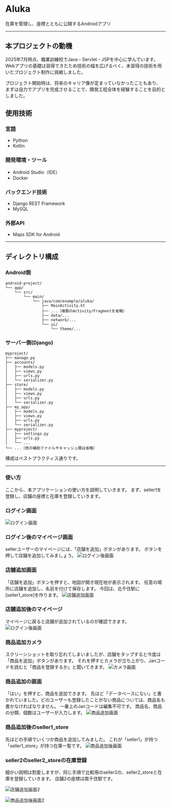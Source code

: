 # Aluka
在庫を管理し、座標とともに公開するAndroidアプリ
** **

## 本プロジェクトの動機

2025年7月時点、職業訓練校でJava・Servlet・JSPを中心に学んでいます。  
Webアプリの基礎は習得できたため技術の幅を広げるべく、未習得の技術を用いたプロジェクト制作に挑戦しました。

プロジェクト開始時は、将来のキャリア像が定まっていなかったこともあり、  
まずは自力でアプリを完成させることで、開発工程全体を経験することを目的としました。

## 使用技術

### 言語
- Python
- Kotlin

### 開発環境・ツール
- Android Studio（IDE）
- Docker

### バックエンド技術
- Django REST Framework
- MySQL

### 外部API
- Maps SDK for Android
** **

## ディレクトリ構成


### Android側
```
android-project/
└── app/
    └── src/
        └── main/
            └── java/com/example/aluka/
                ├── MainActivity.kt
                ├── ...（複数のActivity/Fragmentを省略）
                ├── data/...
                ├── network/...
                └── ui/
                    └── theme/...
```



### サーバー側(Django)
```
myproject/
├── manage.py
├── accounts/
│   ├── models.py
│   ├── views.py
│   ├── urls.py
│   └── serializer.py
├── store/
│   ├── models.py
│   ├── views.py
│   ├── urls.py
│   └── serializer.py
├── my_app/
│   ├── models.py
│   ├── views.py
│   ├── urls.py
│   └── serializer.py
├── myproject/
│   ├── settings.py
│   ├── urls.py
│   └── ...
└── ...（他の補助ファイルやキャッシュ類は省略）
```
構成はベストプラクティス通りです。
** **

### 使い方
ここから、本アプリケーションの使い方を説明していきます。
まず、seller1を登録し、店舗の座標と在庫を登録していきます。
### ログイン画面
![ログイン画面](https://github.com/Gulmium/FirstPortfolio/blob/master/Aluka/Android/seller1/02_login.png?raw=true)


### ログイン後のマイページ画面
sellerユーザーのマイページには、「店舗を追加」ボタンがあります。
ボタンを押して店舗を追加してみましょう。
![ログイン後画面](https://github.com/Gulmium/FirstPortfolio/blob/master/Aluka/Android/seller1/04_seller_activity.png?raw=true)


### 店舗追加画面
「店舗を追加」ボタンを押すと、地図が開き現在地が表示されます。
任意の場所に店舗を追加し、名前を付けて保存します。
今回は、北千住駅に[seller1_store]を作ります。
![店舗追加画面](https://github.com/Gulmium/FirstPortfolio/blob/master/Aluka/Android/seller1/06_add_store.png?raw=true)


### 店舗追加後のマイページ
マイページに戻ると店舗が追加されているのが確認できます。
![ログイン後画面](https://github.com/Gulmium/FirstPortfolio/blob/master/Aluka/Android/seller1/07_seller_activity.png?raw=true)


### 商品追加カメラ
スクリーンショットを取り忘れてしまいましたが、店舗をタップすると今度は「商品を追加」ボタンがあります。
それを押すとカメラが立ち上がり、Janコードを読むと「商品を登録するか」と聞いてきます。
![カメラ画面](https://github.com/Gulmium/FirstPortfolio/blob/master/Aluka/Android/seller1/09_camera.png?raw=true)


### 商品追加の画面
「はい」を押すと、商品を追加できます。
先ほど「データベースにない」と書かれていました。どのユーザーも登録したことがない商品については、商品名も書かなければなりません。
一番上のJanコードは編集不可です。
商品名、商品の分類、個数はユーザーが入力します。
![商品追加画面](https://github.com/Gulmium/FirstPortfolio/blob/master/Aluka/Android/seller1/11_add_stock.png?raw=true)


### 商品追加後のseller1_store
先ほどの手順でいくつか商品を追加してみました。
これが「seller1」が持つ「seller1_store」が持つ在庫一覧です。
![商品追加後画面](https://github.com/Gulmium/FirstPortfolio/blob/master/Aluka/Android/seller1/13_stock_list.png?raw=true)


### seller2のseller2_storeの在庫登録
細かい説明は割愛しますが、同じ手順で比較用のseller2の、seller2_storeと在庫を登録していきます。
店舗2の座標は南千住駅です。

![店舗追加画面2](https://github.com/Gulmium/FirstPortfolio/blob/master/Aluka/Android/seller2/14_add_store.png?raw=true)

![商品追加後画面2](https://github.com/Gulmium/FirstPortfolio/blob/master/Aluka/Android/seller2/15_stock_list.png?raw=true)
